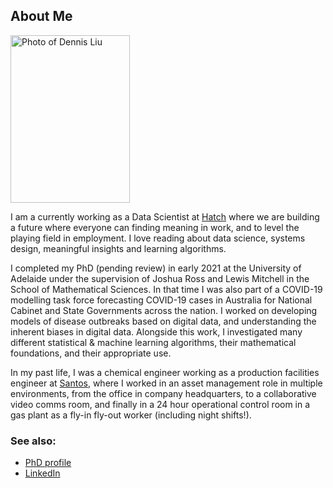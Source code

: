 ## About Me
<img src="DLprofile2.jpg" alt="Photo of Dennis Liu"
  title="Dennis Liu" width="191" height="268" />

I am a currently working as a Data Scientist at [Hatch](https://hatch.team) where we are building a future where everyone can finding meaning in work, and to level the playing field in employment. I love reading about data science, systems design, meaningful insights and learning algorithms.

I completed my PhD (pending review) in early 2021 at the University of Adelaide under the supervision of Joshua Ross and Lewis Mitchell in the School of Mathematical Sciences. In that time I was also part of a COVID-19 modelling task force forecasting COVID-19 cases in Australia for National Cabinet and State Governments across the nation. I worked on developing models of disease outbreaks based on digital data, and understanding the inherent biases in digital data. Alongside this work, I investigated many different statistical & machine learning algorithms, their mathematical foundations, and their appropriate use.

In my past life, I was a chemical engineer working as a production facilities engineer at [Santos](https://www.santos.com/), where I worked in an asset management role in multiple environments, from the office in company headquarters, to a collaborative video comms room, and finally in a 24 hour operational control room in a gas plant as a fly-in fly-out worker (including night shifts!).

### See also:
* [PhD profile](https://www.d2dcrc.com.au/student-profile?id=fGWs6jmYb)
* [LinkedIn](https://www.linkedin.com/in/dennis-liu-5037/)
